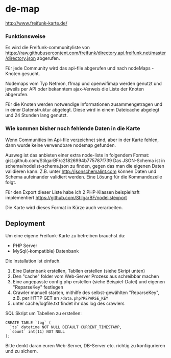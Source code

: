 de-map
======

http://www.freifunk-karte.de/

### Funktionsweise

Es wird die Freifunk-communityliste von https://raw.githubusercontent.com/freifunk/directory.api.freifunk.net/master/directory.json abgerufen.

Für jede Community wird das api-file abgerufen und nach nodeMaps - Knoten gesucht.

Nodemaps vom Typ Netmon, ffmap und openwifimap werden genutzt und jeweils per API oder bekanntem ajax-Verweis die Liste der Knoten abgerufen.

Für die Knoten werden notwendige Informationen zusammengetragen und in einer Datenstruktur abgelegt.
Diese wird in einem Dateicache abgelegt und 24 Stunden lang genutzt.

### Wie kommen bisher noch fehlende Daten in die Karte

Wenn Communities im Api-file verzeichnet sind, aber in der Karte fehlen, dann wurde keine verwendbare nodemap gefunden.

Ausweg ist das anbieten einer extra node-liste in folgendem Format: gist.github.com/StilgarBF/c21826994b775787f739
Das JSON-Schema ist in schema/nodelist-schema.json zu finden, gegen das man die eigenen Daten validieren kann. Z.B. unter http://jsonschemalint.com können Daten und Schema aufeinander validiert werden. Eine Lösung für die Kommandozeile folgt.

Für den Export dieser Liste habe ich 2 PHP-Klassen beispielhaft implementiert https://github.com/StilgarBF/nodelistexport

Die Karte wird dieses Format in Kürze auch verarbeiten.

Deployment
----------
Um eine eigene Freifunk-Karte zu betreiben brauchst du: 
  - PHP Server 
  - MySql(-kompatible) Datenbank

Die Installation ist einfach. 

  1. Eine Datenbank erstellen, Tabllen erstellen (siehe Skript unten)
  2. Den "cache" folder vom Web-Server Prozess aus schreibbar machen
  3. Eine angepasste config.php erstellen (siehe Beispiel-Datei) und eigenen "ReparseKey" festlegen
  4. Crawler manuell starten, mithilfe des selbst-gewählten "ReparseKey", z.B. per HTTP GET an `/data.php?REPARSE_KEY` 
  5. unter cache/logfile.txt findet ihr das log des crawlers
  

SQL Skript um Tabellen zu erstellen:
```
CREATE TABLE `log` (
  `ts` datetime NOT NULL DEFAULT CURRENT_TIMESTAMP,
  `count` int(11) NOT NULL
);
```

Bitte denkt daran euren Web-Server, DB-Server etc. richtig zu konfigurieren und zu sichern. 